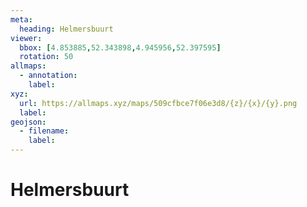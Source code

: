 ```yaml
---
meta:
  heading: Helmersbuurt
viewer:
  bbox: [4.853885,52.343898,4.945956,52.397595]
  rotation: 50
allmaps:
  - annotation:
    label: 
xyz:
  url: https://allmaps.xyz/maps/509cfbce7f06e3d8/{z}/{x}/{y}.png
  label: 
geojson: 
  - filename: 
    label: 
---
```

# Helmersbuurt
